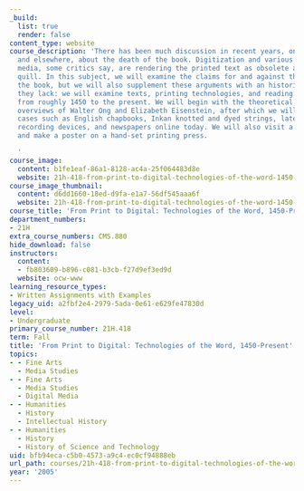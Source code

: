 ```yaml
---
_build:
  list: true
  render: false
content_type: website
course_description: 'There has been much discussion in recent years, on this campus
  and elsewhere, about the death of the book. Digitization and various forms of electronic
  media, some critics say, are rendering the printed text as obsolete as the writing
  quill. In this subject, we will examine the claims for and against the demise of
  the book, but we will also supplement these arguments with an historical perspective
  they lack: we will examine texts, printing technologies, and reading communities
  from roughly 1450 to the present. We will begin with the theoretical and historical
  overviews of Walter Ong and Elizabeth Eisenstein, after which we will study specific
  cases such as English chapbooks, Inkan knotted and dyed strings, late nineteenth-century
  recording devices, and newspapers online today. We will also visit a rare book library
  and make a poster on a hand-set printing press.

  '
course_image:
  content: b1fe1eaf-86a1-8128-ac4a-25f064483d8e
  website: 21h-418-from-print-to-digital-technologies-of-the-word-1450-present-fall-2005
course_image_thumbnail:
  content: d6dd1660-18ed-d9fa-e1a7-56df545aaa6f
  website: 21h-418-from-print-to-digital-technologies-of-the-word-1450-present-fall-2005
course_title: 'From Print to Digital: Technologies of the Word, 1450-Present'
department_numbers:
- 21H
extra_course_numbers: CMS.880
hide_download: false
instructors:
  content:
  - fb803609-b896-c081-b3cb-f27d9ef3ed9d
  website: ocw-www
learning_resource_types:
- Written Assignments with Examples
legacy_uid: a2fbf2e4-2979-5ada-0e61-e629fe47830d
level:
- Undergraduate
primary_course_number: 21H.418
term: Fall
title: 'From Print to Digital: Technologies of the Word, 1450-Present'
topics:
- - Fine Arts
  - Media Studies
- - Fine Arts
  - Media Studies
  - Digital Media
- - Humanities
  - History
  - Intellectual History
- - Humanities
  - History
  - History of Science and Technology
uid: bfb94eca-c5b0-4573-a9c4-ec0cf94888eb
url_path: courses/21h-418-from-print-to-digital-technologies-of-the-word-1450-present-fall-2005
year: '2005'
---
```

